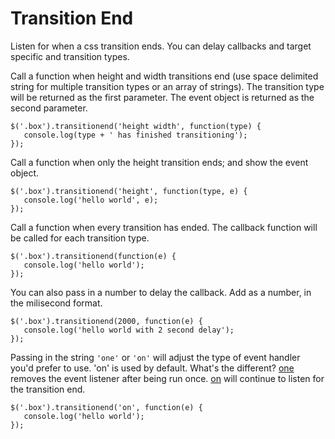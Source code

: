 # Transition End

Listen for when a css transition ends. You can delay callbacks and target specific and transition types.

Call a function when height and width transitions end (use space delimited string for multiple transition types or an array of strings).
The transition type will be returned as the first parameter. The event object is returned as the second parameter.
```
$('.box').transitionend('height width', function(type) {
   console.log(type + ' has finished transitioning');
});
```

Call a function when only the height transition ends; and show the event object.
```
$('.box').transitionend('height', function(type, e) {
   console.log('hello world', e);
});
```

Call a function when every transition has ended. The callback function will be called for each transition type.
```
$('.box').transitionend(function(e) {
   console.log('hello world');
});
```

You can also pass in a number to delay the callback. Add as a number, in the milisecond format.
```
$('.box').transitionend(2000, function(e) {
   console.log('hello world with 2 second delay');
});
```

Passing in the string ```'one'``` or ```'on'``` will adjust the type of event handler you'd prefer to use. 'on' is used by default. What's the different? [one](http://api.jquery.com/one/) removes the event listener after being run once. [on](http://api.jquery.com/on/) will continue to listen for the transition end. 
```
$('.box').transitionend('on', function(e) {
   console.log('hello world');
});
```
